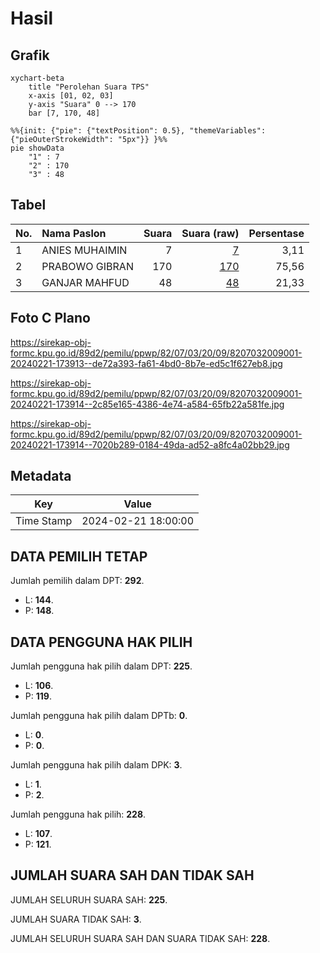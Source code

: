 # Hasil

## Grafik

```mermaid
xychart-beta
    title "Perolehan Suara TPS"
    x-axis [01, 02, 03]
    y-axis "Suara" 0 --> 170
    bar [7, 170, 48]
```

```mermaid
%%{init: {"pie": {"textPosition": 0.5}, "themeVariables": {"pieOuterStrokeWidth": "5px"}} }%%
pie showData
    "1" : 7
    "2" : 170
    "3" : 48
```

## Tabel

| No. | Nama Paslon    | Suara | Suara (raw) | Persentase |
|:--- |:-------------- | -----:| -----------:| ----------:|
| 1   | ANIES MUHAIMIN | 7     | [7][p-1]    | 3,11       |
| 2   | PRABOWO GIBRAN | 170   | [170][p-2]  | 75,56      |
| 3   | GANJAR MAHFUD  | 48    | [48][p-3]   | 21,33      |


[p-1]: https://github.com/gigit-pemilu/pemilu-2024-82-maluku-utara/blob/main/pilpres/hitung-suara/sub/82-maluku-utara/sub/07-pulau-morotai/sub/03-morotai-jaya/sub/2009-cendana/sub/001-tps/sub/paslon-1.txt
[p-2]: https://github.com/gigit-pemilu/pemilu-2024-82-maluku-utara/blob/main/pilpres/hitung-suara/sub/82-maluku-utara/sub/07-pulau-morotai/sub/03-morotai-jaya/sub/2009-cendana/sub/001-tps/sub/paslon-2.txt
[p-3]: https://github.com/gigit-pemilu/pemilu-2024-82-maluku-utara/blob/main/pilpres/hitung-suara/sub/82-maluku-utara/sub/07-pulau-morotai/sub/03-morotai-jaya/sub/2009-cendana/sub/001-tps/sub/paslon-3.txt

## Foto C Plano

https://sirekap-obj-formc.kpu.go.id/89d2/pemilu/ppwp/82/07/03/20/09/8207032009001-20240221-173913--de72a393-fa61-4bd0-8b7e-ed5c1f627eb8.jpg

https://sirekap-obj-formc.kpu.go.id/89d2/pemilu/ppwp/82/07/03/20/09/8207032009001-20240221-173914--2c85e165-4386-4e74-a584-65fb22a581fe.jpg

https://sirekap-obj-formc.kpu.go.id/89d2/pemilu/ppwp/82/07/03/20/09/8207032009001-20240221-173914--7020b289-0184-49da-ad52-a8fc4a02bb29.jpg


## Metadata

| Key        | Value               |
| ---------- | ------------------- |
| Time Stamp | 2024-02-21 18:00:00 |


## DATA PEMILIH TETAP

Jumlah pemilih dalam DPT: **292**.
 * L: **144**.
 * P: **148**.

## DATA PENGGUNA HAK PILIH

Jumlah pengguna hak pilih dalam DPT: **225**.
 * L: **106**.
 * P: **119**.

Jumlah pengguna hak pilih dalam DPTb: **0**.
 * L: **0**.
 * P: **0**.

Jumlah pengguna hak pilih dalam DPK: **3**.
 * L: **1**.
 * P: **2**.

Jumlah pengguna hak pilih: **228**.
 * L: **107**.
 * P: **121**.

## JUMLAH SUARA SAH DAN TIDAK SAH

JUMLAH SELURUH SUARA SAH: **225**.

JUMLAH SUARA TIDAK SAH: **3**.

JUMLAH SELURUH SUARA SAH DAN SUARA TIDAK SAH: **228**.


